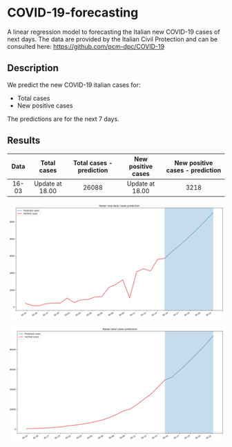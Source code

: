 # COVID-19-forecasting
A linear regression model to forecasting the Italian new COVID-19 cases of next days.
The data are provided by the Italian Civil Protection and can be consulted here: https://github.com/pcm-dpc/COVID-19

## Description
We predict the new COVID-19 italian cases for:
- Total cases
- New positive cases

The predictions are for the next 7 days.

## Results
| Data  | Total cases | Total cases - prediction| New positive cases| New positive cases - prediction|
| :-------------: | :-------------: |:-------------: | :-------------: |:-------------: |
| 16-03  | Update at 18.00 | 26088 | Update at 18.00  | 3218 |


![Italian daily cases](https://github.com/AlessandroMinervini/COVID-19-forecasting/blob/master/img/Italian%20new-daily%20cases%20prediction.png)

![Italian new-daily cases](https://github.com/AlessandroMinervini/COVID-19-forecasting/blob/master/img/Italian%20total%20cases%20prediction.png)

